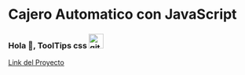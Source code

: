 # Cajero Automatico con JavaScript
### Hola 👋, ToolTips css <img src='https://github.githubassets.com/images/mona-loading-default.gif' alt='github' height='30'>
[Link del Proyecto](https://arlingholguin.github.io/cajero/)  

<pre><code>
</code></pre>

